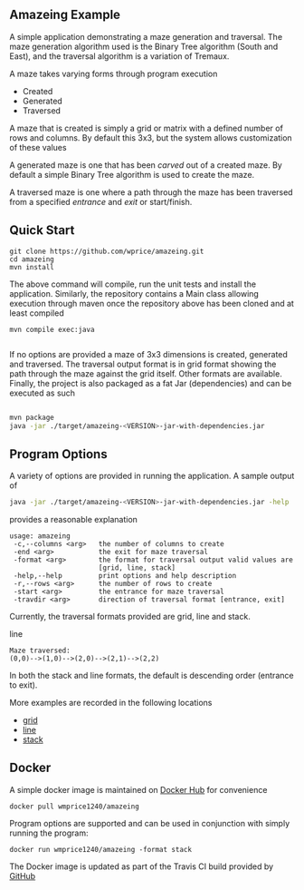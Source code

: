 Amazeing Example
----
A simple application demonstrating a maze generation and traversal. The maze 
generation algorithm used is the Binary Tree algorithm (South and East), and
the traversal algorithm is a variation of Tremaux.

A maze takes varying forms through program execution

- Created
- Generated
- Traversed

A maze that is created is simply a grid or matrix with a defined number of rows and columns. 
By default this 3x3, but the system allows customization of these values
 
A generated maze is one that has been *carved* out of a created maze. By default a simple Binary Tree 
algorithm is used to create the maze.

A traversed maze is one where a path through the maze has been traversed from a specified *entrance* and *exit*
or start/finish.

 
Quick Start
---

```` 
git clone https://github.com/wprice/amazeing.git
cd amazeing
mvn install   
````

The above command will compile, run the unit tests and install the application. 
Similarly, the repository contains a Main class allowing execution through maven once the repository 
above has been cloned and at least compiled
 
````
mvn compile exec:java
    
````

If no options are provided a maze of 3x3 dimensions is created, generated and traversed. The traversal output format is
in grid format showing the path through the maze against the grid itself. Other formats are available. 
Finally, the project is also packaged as a fat Jar (dependencies) and can be executed as such

```bash

mvn package
java -jar ./target/amazeing-<VERSION>-jar-with-dependencies.jar 
```

Program Options
---

A variety of options are provided in running the application. A sample output of

```bash
java -jar ./target/amazeing-<VERSION>-jar-with-dependencies.jar -help
```

provides a reasonable explanation

```
usage: amazeing
 -c,--columns <arg>   the number of columns to create
 -end <arg>           the exit for maze traversal
 -format <arg>        the format for traversal output valid values are
                      [grid, line, stack]
 -help,--help         print options and help description
 -r,--rows <arg>      the number of rows to create
 -start <arg>         the entrance for maze traversal
 -travdir <arg>       direction of traversal format [entrance, exit]

```

Currently, the traversal formats provided are grid, line and stack. 

line

```
Maze traversed: 
(0,0)-->(1,0)-->(2,0)-->(2,1)-->(2,2)

```

In both the stack and line formats, the default is descending order (entrance to exit). 

More examples are recorded in the following locations


- [grid](./doc/grid-traversal.txt)
- [line](./doc/line-traversal.txt)
- [stack](./doc/stack-traversal.txt)


Docker
---

A simple docker image is maintained on [Docker Hub](https://hub.docker.com/) for convenience

```text
docker pull wmprice1240/amazeing

```

Program options are supported and can be used in conjunction with simply running the program:

```text
docker run wmprice1240/amazeing -format stack
```

The Docker image is updated as part of the Travis CI build provided by [GitHub](https://github.com/)

